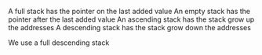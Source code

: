 A full stack has the pointer on the last added value
An empty stack has the pointer after the last added value
An ascending stack has the stack grow up the addresses
A descending stack has the stack grow down the addresses

We use a full descending stack